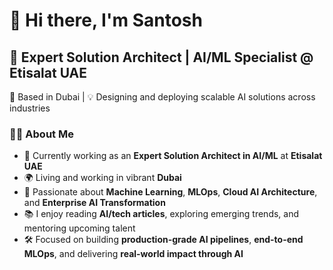 
# 👋 Hi there, I'm Santosh

## 🚀 Expert Solution Architect | AI/ML Specialist @ Etisalat UAE  
📍 Based in Dubai | 💡 Designing and deploying scalable AI solutions across industries

### 👨‍💻 About Me
- 🔭 Currently working as an **Expert Solution Architect in AI/ML** at **Etisalat UAE**
- 🌍 Living and working in vibrant **Dubai**
- 🤖 Passionate about **Machine Learning**, **MLOps**, **Cloud AI Architecture**, and **Enterprise AI Transformation**
- 📚 I enjoy reading **AI/tech articles**, exploring emerging trends, and mentoring upcoming talent
- 🛠️ Focused on building **production-grade AI pipelines**, **end-to-end MLOps**, and delivering **real-world impact through AI**

<!-- ### 🔗 Connect with me -->
<!-- [LinkedIn](https://www.linkedin.com/in/santoshvishwa1/) -->



